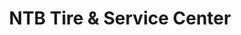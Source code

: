 ---
title: "NTB Tire & Service Center"
url: /falls-church/ntb-tire-and-service-center/
shop: tyres
---